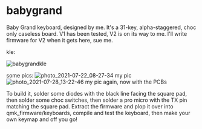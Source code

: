 # babygrand
Baby Grand keyboard, designed by me.
It's a 31-key, alpha-staggered, choc only caseless board. V1 has been tested, V2 is on its way to me. I'll write firmware for V2 when it gets here, sue me.

kle:

![babygrandkle](https://user-images.githubusercontent.com/55664712/127396753-f90141ba-83c4-42b9-89fb-d9631638a62b.png)

some pics:
![photo_2021-07-22_08-27-34](https://user-images.githubusercontent.com/55664712/127390575-40a80c1e-cb9b-4062-9069-d2af6b2e2beb.jpg)
my pic
![photo_2021-07-28_13-22-46](https://user-images.githubusercontent.com/55664712/127390581-4185c5bf-42b4-4379-8ea1-0de87ba8f0fa.jpg)
my pic again, now with the PCBs

To build it, solder some diodes with the black line facing the square pad, then solder some choc switches, then solder a pro micro with the TX pin matching the square pad. Extract the firmware and plop it over into qmk_firmware/keyboards, compile and test the keyboard, then make your own keymap and off you go!
